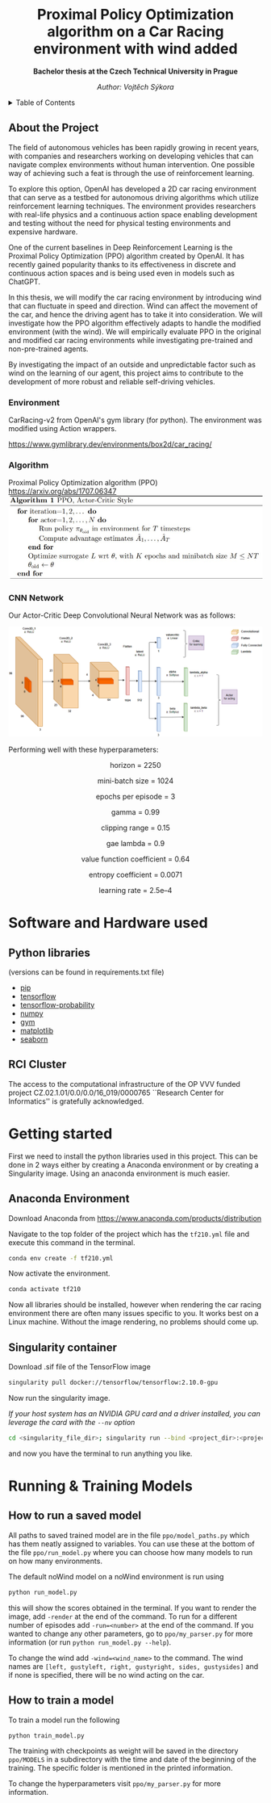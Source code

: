 
<!-- PROJECT Title -->
<br />
<div align="center">
  <h1 align="center">Proximal Policy Optimization algorithm on a Car Racing environment with wind added</h1>

  <p align="center">
    <b>Bachelor thesis at the Czech Technical University in Prague</b>
  </p>
  <p align="center">
    <i>Author: Vojtěch Sýkora</i>
  </p>
</div>
<!-- ----- -->

<!-- TABLE OF CONTENTS -->
<details>
  <summary>Table of Contents</summary>
  <ol>
    <li>
      <a href="#about-the-project">About The Project</a>
      <ul>
        <li><a href="#environment">Environment</a></li>
        <li><a href="#algorithm">Algorithm</a></li>
        <li><a href="#cnn-network">CNN Network</a></li>
      </ul>
    </li>
    <li>
      <a href="#software-and-hardware-used">Software & Hardware used</a>
      <ul>
        <li><a href="#python-libraries">Python libraries</a></li>
        <li><a href="#rci-cluster">RCI cluster</a></li>
      </ul>
    </li>
   <li>
      <a href="#getting-started">Getting started</a>
      <ul>
        <li><a href="#anaconda-environment">Anaconda environment</a></li>
        <li><a href="#singularity-container">Singularity container</a></li>
      </ul>
    </li>
    <li>
      <a href="#running--training-models">Running & Training Models</a>
      <ul>
        <li><a href="#how-to-run-a-saved-model">How to run a saved model</a></li>
        <li><a href="#how-to-train-a-model">How to train a model</a></li>
      </ul>
    </li>
  </ol>
</details>


<!-- ABOUT THE PROJECT -->
## About the Project

The field of autonomous vehicles has been rapidly growing in recent years, with companies and researchers working on developing vehicles that can navigate complex environments without human intervention. One possible way of achieving such a feat is through the use of reinforcement learning. 
     
To explore this option, OpenAI has developed a 2D car racing environment that can serve as a testbed for autonomous driving algorithms which utilize reinforcement learning techniques. The environment provides researchers with real-life physics and a continuous action space enabling development and testing without the need for physical testing environments and expensive hardware. 

One of the current baselines in Deep Reinforcement Learning is the Proximal Policy Optimization (PPO) algorithm created by OpenAI. It has recently gained popularity thanks to its effectiveness in discrete and continuous action spaces and is being used even in models such as ChatGPT. 

In this thesis, we will modify the car racing environment by introducing wind that can fluctuate in speed and direction. Wind can affect the movement of the car, and hence the driving agent has to take it into consideration. We will investigate how the PPO algorithm effectively adapts to handle the modified environment (with the wind). We will empirically evaluate PPO in the original and modified car racing environments while investigating pre-trained and non-pre-trained agents.

By investigating the impact of an outside and unpredictable factor such as wind on the learning of our agent, this project aims to contribute to the development of more robust and reliable self-driving vehicles.

### Environment

CarRacing-v2 from OpenAI's gym library (for python). The environment was modified using Action wrappers.

https://www.gymlibrary.dev/environments/box2d/car_racing/

<!-- ADD VIDEO of the noWind env and image OF THE ENVIRONMENT HERE -->

### Algorithm
Proximal Policy Optimization algorithm (PPO)
https://arxiv.org/abs/1707.06347
![ppo-algorithm](images/ppo-alg.jpg)

### CNN Network
Our Actor-Critic Deep Convolutional Neural Network was as follows:

![cnn_model](images/network-structure.png)

Performing well with these hyperparameters:
<div align="center">
    <p>horizon = 2250</p>
    <p>mini-batch size = 1024</p>
    <p>epochs per episode = 3</p>
    <p>gamma = 0.99</p>
    <p>clipping range = 0.15</p>
    <p>gae lambda = 0.9</p>
    <p>value function coefficient = 0.64</p>
    <p>entropy coefficient = 0.0071</p>
    <p>learning rate = 2.5e–4</p>
</div>


<!-- SOFTWARE USED -->
# Software and Hardware used

## Python libraries
(versions can be found in requirements.txt file)
* [pip](https://pypi.org/project/pip/)
* [tensorflow](https://www.tensorflow.org/)
* [tensorflow-probability](https://www.tensorflow.org/probability)
* [numpy](https://numpy.org/)
* [gym](https://www.gymlibrary.dev/)
* [matplotlib](https://matplotlib.org/)
* [seaborn](https://seaborn.pydata.org/)

## RCI Cluster
The access to the computational infrastructure of the OP VVV funded project CZ.02.1.01/0.0/0.0/16\_019/0000765 ``Research Center for Informatics'' is gratefully acknowledged.



<!-- GETTING STARTED -->
# Getting started

First we need to install the python libraries used in this project. This can be done in 2 ways either by creating a Anaconda environment or by creating a Singularity image. Using an anaconda environment is much easier.

## Anaconda Environment
Download Anaconda from https://www.anaconda.com/products/distribution

Navigate to the top folder of the project which has the `tf210.yml` file and execute this command in the terminal.
```sh
conda env create -f tf210.yml
```
Now activate the environment.
```sh
conda activate tf210
```
Now all libraries should be installed, however when rendering the car racing environment there are often many issues specific to you. It works best on a Linux machine. Without the image rendering, no problems should come up.

## Singularity container
Download .sif file of the TensorFlow image
```sh
singularity pull docker://tensorflow/tensorflow:2.10.0-gpu
```

Now run the singularity image.

*If your host system has an NVIDIA GPU card and a driver installed, you can leverage the card with the `--nv` option*

<!-- ```sh
cd /mnt/personal/sykorvo1/PPOthesis/ppo; singularity run --bind /mnt/personal/sykorvo1:/mnt/personal/sykorvo1 --nv tensorflow_2.10.0-gpu.sif
``` -->
```sh
cd <singularity_file_dir>; singularity run --bind <project_dir>:<project_dir> --nv tensorflow_2.10.0-gpu.sif
```

and now you have the terminal to run anything you like.

<!-- RUNNING AND TRAINING MODELS -->
# Running & Training Models

## How to run a saved model
All paths to saved trained model are in the file `ppo/model_paths.py` which has them neatly assigned to variables. You can use these at the bottom of the file `ppo/run_model.py` where you can choose how many models to run on how many environments. 

The default noWind model on a noWind environment is run using
```sh
python run_model.py
```
this will show the scores obtained in the terminal. If you want to render the image, add `-render` at the end of the command. To run for a different number of episodes add `-run=<number>` at the end of the command. If you wanted to change any other parameters, go to `ppo/my_parser.py` for more information (or run `python run_model.py --help`).

To change the wind add `-wind=<wind_name>` to the command. The wind names are `[left, gustyleft, right, gustyright, sides, gustysides]` and if none is specified, there will be no wind acting on the car.

## How to train a model
To train a model run the following
```sh
python train_model.py
```

The training with checkpoints as weight will be saved in the directory `ppo/MODELS` in a subdirectory with the time and date of the beginning of the training. The specific folder is mentioned in the printed information. 

To change the hyperparameters visit `ppo/my_parser.py` for more information.
